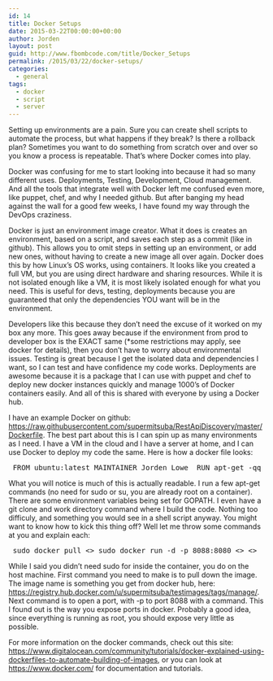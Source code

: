 ```yaml
---
id: 14
title: Docker Setups
date: 2015-03-22T00:00:00+00:00
author: Jorden
layout: post
guid: http://www.fbombcode.com/title/Docker_Setups
permalink: /2015/03/22/docker-setups/
categories:
  - general
tags:
  - docker
  - script
  - server
---
```

 <p> Setting up environments are a pain. Sure you can create shell scripts to automate the process, but what happens if they break? Is there a rollback plan? Sometimes you want to do something from scratch over and over so you know a process is repeatable. That&#8217;s where Docker comes into play. </p> <p> Docker was confusing for me to start looking into because it had so many different uses. Deployments, Testing, Development, Cloud management. And all the tools that integrate well with Docker left me confused even more, like puppet, chef, and why I needed github. But after banging my head against the wall for a good few weeks, I have found my way through the DevOps craziness. </p> <p> Docker is just an environment image creator. What it does is creates an environment, based on a script, and saves each step as a commit (like in github). This allows you to omit steps in setting up an environment, or add new ones, without having to create a new image all over again. Docker does this by how Linux&#8217;s OS works, using containers. It looks like you created a full VM, but you are using direct hardware and sharing resources. While it is not isolated enough like a VM, it is most likely isolated enough for what you need. This is useful for devs, testing, deployments because you are guaranteed that only the dependencies YOU want will be in the environment. </p> <p> Developers like this because they don&#8217;t need the excuse of it worked on my box any more. This goes away because if the environment from prod to developer box is the EXACT same (*some restrictions may apply, see docker for details), then you don&#8217;t have to worry about environmental issues. Testing is great because I get the isolated data and dependencies I want, so I can test and have confidence my code works. Deployments are awesome because it is a package that I can use with puppet and chef to deploy new docker instances quickly and manage 1000&#8217;s of Docker containers easily. And all of this is shared with everyone by using a Docker hub. </p> <p> I have an example Docker on github: <a href="https://raw.githubusercontent.com/supermitsuba/RestApiDiscovery/master/Dockerfile">https://raw.githubusercontent.com/supermitsuba/RestApiDiscovery/master/Dockerfile</a>. The best part about this is I can spin up as many environments as I need. I have a VM in the cloud and I have a server at home, and I can use Docker to deploy my code the same. Here is how a docker file looks: </p> <pre class="formatCode"> FROM ubuntu:latest MAINTAINER Jorden Lowe <supermitsuba@gmail.com> RUN apt-get -qq update RUN apt-get -qq install golang RUN apt-get -qq install git RUN mkdir /tmp/GO RUN mkdir /tmp/GO/src ENV GOPATH /tmp/GO RUN git clone https://github.com/supermitsuba/RestApiDiscovery.git /tmp/GO/src/RestApiDiscovery RUN apt-get -qq install mercurial WORKDIR /tmp/GO/src/RestApiDiscovery RUN go get RUN go test RUN go build </pre> <p> What you will notice is much of this is actually readable. I run a few apt-get commands (no need for sudo or su, you are already root on a container). There are some environment variables being set for GOPATH. I even have a git clone and work directory command where I build the code. Nothing too difficuly, and something you would see in a shell script anyway. You might want to know how to kick this thing off? Well let me throw some commands at you and explain each: </p> <pre class="formatCode"> sudo docker pull <<image name>> sudo docker run -d -p 8088:8080 <<image name>> <<location of command>> </pre> <p> While I said you didn&#8217;t need sudo for inside the container, you do on the host machine. First command you need to make is to pull down the image. The image name is something you get from docker hub, here: <a href="https://registry.hub.docker.com/u/supermitsuba/testimages/tags/manage/">https://registry.hub.docker.com/u/supermitsuba/testimages/tags/manage/</a>. Next command is to open a port, with -p to port 8088 with a command. This I found out is the way you expose ports in docker. Probably a good idea, since everything is running as root, you should expose very little as possible. </p> <p> For more information on the docker commands, check out this site: <a href="https://www.digitalocean.com/community/tutorials/docker-explained-using-dockerfiles-to-automate-building-of-images">https://www.digitalocean.com/community/tutorials/docker-explained-using-dockerfiles-to-automate-building-of-images</a>, or you can look at <a href="https://www.docker.com/">https://www.docker.com/</a> for documentation and tutorials. </p>